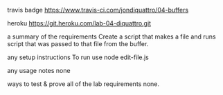 travis badge
https://www.travis-ci.com/jondiquattro/04-buffers

heroku
https://git.heroku.com/lab-04-diquattro.git


a summary of the requirements
Create a script that makes a file and runs script that was passed to that file from the buffer.

any setup instructions
To run use node edit-file.js

any usage notes
none

ways to test & prove all of the lab requirements
none.

